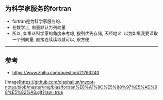 ## 为科学家服务的fortran
- fortran是为科学家服务的.
- 在数学上, 向量默认为列向量
- 所以, 如果从科学家的角度来考虑, 按列优先存储, 天经地义. 以为如果我要读取一个列向量, 直接连续读取就可以, 很方便.

---



## 参考
- https://www.zhihu.com/question/21766240

[image]https://github.com/qiaohaijun/mycpt-notes/blob/master/img/blas/fortran%E8%A1%8C%E5%88%97%E5%AD%98%E5%82%A8.gif?raw=true
